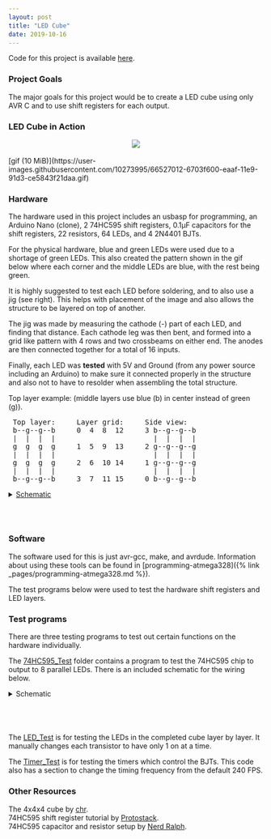 ```yaml
---
layout: post
title: "LED Cube"
date: 2019-10-16
---
```


Code for this project is available [here](https://github.com/mwyoung/LED-Cube).

### Project Goals
The major goals for this project would be to create a LED cube using only AVR C and to use
shift registers for each output.

### LED Cube in Action

<p align="center">
<img src="https://user-images.githubusercontent.com/10273995/70190448-c98e0280-16aa-11ea-8b65-34edebd8b571.gif"/>
</p>
[gif (10 MiB)](https://user-images.githubusercontent.com/10273995/66527012-6703f600-eaaf-11e9-91d3-ce5843f21daa.gif)

### Hardware
The hardware used in this project includes an usbasp for programming, an Arduino Nano
(clone), 2 74HC595 shift registers, 0.1μF capacitors for the shift registers, 22 resistors,
64 LEDs, and 4 2N4401 BJTs.

For the physical hardware, blue and green LEDs were used due to a shortage of green LEDs.
This also created the pattern shown in the gif below where each corner and the middle LEDs
are blue, with the rest being green.

It is highly suggested to test each LED before soldering, and to also use a jig (see right).
This helps with placement of the image and also allows the structure to be layered on top
of another.

The jig was made by measuring the cathode (-) part of each LED, and finding
that distance. Each cathode leg was then bent, and formed into a grid like pattern with 4
rows and two crossbeams on either end. The anodes are then connected together for a total
of 16 inputs.

Finally, each LED was **tested**  with 5V and Ground (from any power source including an
Arduino) to make sure it connected properly in the structure and also not to have to
resolder when assembling the total structure.

Top layer example: (middle layers use blue (b) in center instead of green (g)).
<pre>
 Top layer:     Layer grid:     Side view:
 b--g--g--b     0  4  8  12     3 b--g--g--b
 |  |  |  |                       |  |  |  |
 g  g  g  g     1  5  9  13     2 g--g--g--g
 |  |  |  |                       |  |  |  |
 g  g  g  g     2  6  10 14     1 g--g--g--g
 |  |  |  |                       |  |  |  |
 b--g--g--b     3  7  11 15     0 b--g--g--b
</pre>

<details>
<summary><a
href="https://raw.githubusercontent.com/mwyoung/LED-Cube/master/Schematic/LED_Cube.svg?sanitize=true">Schematic</a></summary>
<img src="https://raw.githubusercontent.com/mwyoung/LED-Cube/master/Schematic/LED_Cube.svg?sanitize=true">
</details>
<h6>&nbsp;</h6>

### Software

The software used for this is just avr-gcc, make, and avrdude. Information about using
these tools can be found in [programming-atmega328]({% link
_pages/programming-atmega328.md %}).

The test programs below were used to test the hardware shift registers and LED layers.

### Test programs

There are three testing programs to test out certain functions on the hardware
individually.

The [74HC595_Test](https://github.com/mwyoung/LED-Cube/tree/master/tests/74HC595_Test)
folder contains a program to test the 74HC595 chip to output to 8 parallel LEDs. There is
an included schematic for the wiring below.

<details>
<summary>Schematic</summary>
<img src="https://raw.githubusercontent.com/mwyoung/LED-Cube/master/tests/74HC595_Test/Schematic/74HC595_Wiring.svg?sanitize=true">
</details>
<h6>&nbsp;</h6>

The [LED_Test](https://github.com/mwyoung/LED-Cube/tree/master/tests/LED_Test) is for
testing the LEDs in the completed cube layer by layer. It manually changes each transistor
to have only 1 on at a time.

The [Timer_Test](https://github.com/mwyoung/LED-Cube/tree/master/tests/Timer_Test) is for
testing the timers which control the BJTs. This code also has a section to change the
timing frequency from the default 240 FPS.

### Other Resources

The 4x4x4 cube by [chr](https://www.instructables.com/id/LED-Cube-4x4x4/).<br>
74HC595 shift register tutorial by
[Protostack](https://protostack.com.au/2010/05/introduction-to-74hc595-shift-register-controlling-16-leds/).<br>
74HC595 capacitor and resistor setup by [Nerd
Ralph](nerdralph.blogspot.com/2015/10/using-74hc595-as-74hc164-shift-register.html).<br>
